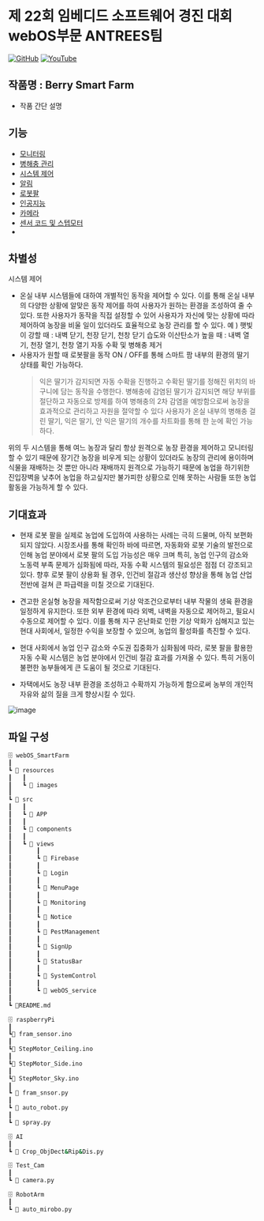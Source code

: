 # 제 22회 임베디드 소프트웨어 경진 대회 webOS부문 ANTREES팀

[![GitHub](https://img.shields.io/badge/GitHub-black?style=for-the-badge&logo=github&logoColor=white)](https://github.com/webOS-ANTREES)
[![YouTube](https://img.shields.io/badge/YouTube-FF0000?style=for-the-badge&logo=youtube&logoColor=white)](https://www.youtube.com/results?search_query=%EB%B9%84%EB%B9%94%EB%8C%80%EC%99%95)



## 작품명 : Berry Smart Farm

- 작품 간단 설명

## 기능
- [모니터링](https://github.com/webOS-ANTREES/2024ESWContest_webOS_3002/tree/main/SmartFarm/src/views/Monitoring)
- [병해충 관리](https://github.com/webOS-ANTREES/2024ESWContest_webOS_3002/tree/main/SmartFarm/src/views/PestManagement)
- [시스템 제어](https://github.com/webOS-ANTREES/2024ESWContest_webOS_3002/tree/main/SmartFarm/src/views/SystemControl)
- [알림](https://github.com/webOS-ANTREES/2024ESWContest_webOS_3002/tree/main/SmartFarm/src/views/Notice)
- [로봇팔](https://github.com/webOS-ANTREES/2024ESWContest_webOS_3002/tree/main/RobotArm)
- [인공지능](https://github.com/webOS-ANTREES/AI)
- [카메라](https://github.com/webOS-ANTREES/2024ESWContest_webOS_3002/tree/main/Test_Cam)
- [센서 코드 및 스텝모터](https://github.com/webOS-ANTREES/2024ESWContest_webOS_3002/tree/main/raspberryPi)
- 
## 차별성
시스템 제어
  - 온실 내부 시스템들에 대하여 개별적인 동작을 제어할 수 있다. 이를 통해 온실 내부의 다양한 상황에 알맞은 동작 제어를 하여 사용자가 원하는 환경을 조성하여 줄 수 있다. 또한 사용자가 동작을 직접 설정할 수 있어 사용자가 자신에 맞는 상황에 따라 제어하여 농장을 비울 일이 있더라도 효율적으로 농장 관리를 할 수 있다.
	예 ) 햇빛이 강할 때 : 내벽 닫기, 천장 닫기, 천창 닫기
	      습도와 이산탄소가 높을 때 : 내벽 열기, 천장 열기, 천창 열기
자동 수확 및 병해충 제거
  - 사용자가 원할 때 로봇팔을 동작 ON / OFF를 통해 스마트 팜 내부의 환경의 딸기 상태를 확인 가능하다.
	> 익은 딸기가 감지되면 자동 수확을 진행하고 수확된 딸기를 정해진 위치의 바구니에 담는 동작을 수행한다.
	> 병해충에 감염된 딸기가 감지되면 해당 부위를 절단하고 자동으로 방제를 하여 병해충의 2차 감염을 예방함으로써 농장을 효과적으로 관리하고 자원을 절약할 수 있다
 	> 사용자가 온실 내부의 병해충 걸린 딸기, 익은 딸기, 안 익은 딸기의 개수를 차트화를 통해 한 눈에 확인 가능하다.

 위의 두 시스템을 통해 여느 농장과 달리 항상 원격으로 농장 환경을 제어하고 모니터링 할 수 있기 때문에 장기간 농장을 비우게 되는 상황이 있더라도 농장의 관리에 용이하며 식물을 재배하는 것 뿐만 아니라 재배까지 원격으로 가능하기 때문에 농업을 하기위한 진입장벽을 낮추어 농업을 하고싶지만 불가피한 상황으로 인해 못하는 사람들 또한 농업활동을 가능하게 할 수 있다.

## 기대효과
- 현재 로봇 팔을 실제로 농업에 도입하여 사용하는 사례는 극히 드물며, 아직 보편화되지 않았다. 시장조사를 통해 확인하 바에 따르면, 자동화와 로봇 기술의 발전으로 인해 농업 분야에서 로봇 팔의 도입 가능성은 매우 크며 특히, 농업 인구의 감소와 노동력 부족 문제가 심화됨에 따라, 자동 수확 시스템의 필요성은 점점 더 강조되고 있다. 향후 로봇 팔이 상용화 될 경우, 인건비 절감과 생산성 향상을 통해 농업 산업 전반에 걸쳐 큰 파급력을 미칠 것으로 기대된다.

- 견고한 온실형 농장을 제작함으로써 기상 악조건으로부터 내부 작물의 생육 환경을 일정하게 유지한다. 또한 외부 환경에 따라 외벽, 내벽을 자동으로 제어하고, 필요시 수동으로 제어할 수 있다. 이를 통해 지구 온난화로 인한 기상 악화가 심해지고 있는 현대 사회에서, 일정한 수익을 보장할 수 있으며, 농업의 활성화를 촉진할 수 있다.

- 현대 사회에서 농업 인구 감소와 수도권 집중화가 심화됨에 따라, 로봇 팔을 활용한 자동 수확 시스템은 농업 분야에서 인건비 절감 효과를 가져올 수 있다. 특히 거동이 불편한 농부들에게 큰 도움이 될 것으로 기대된다. 

- 자택에서도 농장 내부 환경을 조성하고 수확까지 가능하게 함으로써 농부의 개인적 자유와 삶의 질을 크게 향상시킬 수 있다. 


![image](https://github.com/user-attachments/assets/c99cc047-a5df-40b7-86e5-9f831a5aaded)

## 파일 구성
```bash
🗄️ webOS_SmartFarm
┃
┗ 📁 resources
┃   ┃
┃   ┗ 📁 images
┃
┗ 📁 src
┃   ┃
┃   ┗ 📁 APP
┃   ┃
┃   ┗ 📁 components
┃   ┃
┃   ┗ 📁 views
┃       ┃
┃       ┗ 📁 Firebase
┃       ┃
┃       ┗ 📁 Login
┃       ┃
┃       ┗ 📁 MenuPage
┃       ┃
┃       ┗ 📁 Monitoring
┃       ┃
┃       ┗ 📁 Notice
┃       ┃
┃       ┗ 📁 PestManagement
┃       ┃
┃       ┗ 📁 SignUp
┃       ┃
┃       ┗ 📁 StatusBar
┃       ┃
┃       ┗ 📁 SystemControl
┃       ┃
┃       ┗ 📁 webOS_service
┃
┗ 📜README.md

🗄️ raspberryPi
┃
┗📜 fram_sensor.ino
┃
┗📜 StepMotor_Ceiling.ino
┃
┗📜 StepMotor_Side.ino
┃
┗📜 StepMotor_Sky.ino
┃
┗ 📜 fram_snsor.py
┃
┗ 📜 auto_robot.py
┃
┗ 📜 spray.py

🗄️ AI
┃
┗ 📜 Crop_ObjDect&Rip&Dis.py

🗄️ Test_Cam
┃
┗ 📜 camera.py

🗄️ RobotArm
┃
┗ 📜 auto_mirobo.py
```


